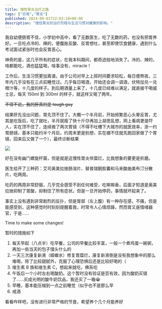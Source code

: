 ```yaml
---
title: 慢性胃炎治疗之路
tags: ["日常","胃炎"]
published: 2024-09-01T22:03:10+08:00
description: "慢性胃炎的治疗历程与生活习惯对健康的影响。"
---
```

我自幼便肠胃不佳，小学初中高中，看了无数医生，吃了无数的药，也没有把胃养好。一旦吃点冷的、辣的，便腹胀反酸、反胃想吐，甚至即使饮食健康，遇到什么考试面试紧张时也会反胃恶心。

神奇的是，这几乎所有的症状，在我本科期间，都奇迹般地消失了。冷的、辣的，啥都能吃，酒也猛猛喝，啥事没有，miracle！

工作后，生活习惯更加离谱。由于公司对早上上班时间要求较松，每日便熬夜，三年内几乎没有在三点前睡觉过。几乎每日喝酒，开始还会调一调酒，伏特加兑一兑橙汁等，十几度的样子。到后期酒量上来了，十几度已经难以满足，就直接干喝威士忌，每天 150ml 到 300ml 的样子，就这样又喝了两年。

~~不得不说，我的肝真的是 tough guy~~

结果肝先没出问题，胃先顶不住了。大概一个半月前，开始频繁恶心头晕反胃，尤其是吃饭后，吃了就吐，半月就瘦了快十斤😓再加上胡思乱想，网上看病更是吓人，实在顶不住了，连续做了两次胃镜（不得不吐槽下大城市的就医效率，浙一约胃肠镜，基本只能约半个月后，约周末更是别想，实在绷不住就先跑回家做了个胃镜，回来后又做了一个），最终诊断结果

![](https://blog-img.shinya.click/截屏2024-09-01%2023.16.50.png)

好在没有幽门螺旋杆菌，但是就是这慢性胃炎伴糜烂，比我想象的要更是折磨。

医生给开了三种药：艾司奥美拉挫肠溶片、替普瑞酮胶囊和马来酸曲美布汀分散片，吃两周。

吃药的两周非常舒服，几乎完全感受不到任何难受，吃嘛嘛香，后面才知道是奥美拉挫抑制了胃酸，抑制住了所有症状。但是一旦开始停药，事情就坏起来了。

事实上没有遇到非常剧烈的反扑，但是胃部（左上腹）有一种存在感，不痛，但是能感受到，这种感觉时时刻刻提醒着我，时常令人心情烦躁，然而胃又是情绪器官，于是……

Time to make some changes!

暂时的措施如下

1. 每天早起（八点半）吃早餐，公司的早餐比较丰富，一般一个煮鸡蛋一碗粥，再加一些当天的包子馒头什么的
2. 一天三次康复新液（蟑螂水）修复胃糜烂，康复新液倒是没有我想象中的那么难喝，除了比较甜腻外，克服了心理恐惧后还是比较好喝的（
3. 维生素 B 族和维生素 C，想起来就吃，佛系吃
4. 午饭后一个小时左右喝酸奶。这个暂时没有验证是否有效，因为酸奶买错了……买成光明的酸牛奶饮品，我还买了一箱😭
5. 早睡，基本能压缩到一点之前睡觉（似乎也不是那么早
6. 戒酒

看看咋样吧，没有进行非常严格的节食，希望养个几个月能养好